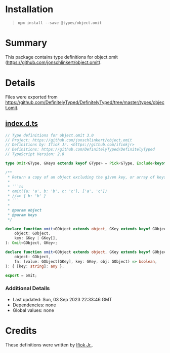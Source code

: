 # Installation
> `npm install --save @types/object.omit`

# Summary
This package contains type definitions for object.omit (https://github.com/jonschlinkert/object.omit).

# Details
Files were exported from https://github.com/DefinitelyTyped/DefinitelyTyped/tree/master/types/object.omit.
## [index.d.ts](https://github.com/DefinitelyTyped/DefinitelyTyped/tree/master/types/object.omit/index.d.ts)
````ts
// Type definitions for object.omit 3.0
// Project: https://github.com/jonschlinkert/object.omit
// Definitions by: Ifiok Jr. <https://github.com/ifiokjr>
// Definitions: https://github.com/DefinitelyTyped/DefinitelyTyped
// TypeScript Version: 2.8

type Omit<GType, GKeys extends keyof GType> = Pick<GType, Exclude<keyof GType, GKeys>>;

/**
 * Return a copy of an object excluding the given key, or array of keys. Also accepts an optional filter function as the last argument."
 *
 * ```ts
 * omit({a: 'a', b: 'b', c: 'c'}, ['a', 'c'])
 * //=> { b: 'b' }
 * ```
 *
 * @param object
 * @param keys
 */

declare function omit<GObject extends object, GKey extends keyof GObject>(
    object: GObject,
    key: GKey | GKey[],
): Omit<GObject, GKey>;

declare function omit<GObject extends object, GKey extends keyof GObject>(
    object: GObject,
    fn: (value: GObject[GKey], key: GKey, obj: GObject) => boolean,
): { [key: string]: any };

export = omit;

````

### Additional Details
 * Last updated: Sun, 03 Sep 2023 22:33:46 GMT
 * Dependencies: none
 * Global values: none

# Credits
These definitions were written by [Ifiok Jr.](https://github.com/ifiokjr).
